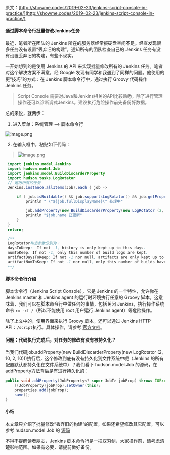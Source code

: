 原文：[http://showme.codes/2019-02-23/jenkins-script-console-in-practice/](http://showme.codes/2019-02-23/jenkins-script-console-in-practice/)

#### 通过脚本命令行批量修改Jenkins任务
最近，笔者所在团队的 Jenkins 所在的服务器经常报硬盘空间不足。经查发现很多任务没有设置“丢弃旧的构建”。通知所有的团队检查自己的 Jenkins 任务有没有设置丢弃旧的构建，有些不现实。

一开始想到的是使用 Jenkins 的 API 来实现批量修改所有的 Jenkins 任务。笔者对这个解决方案不满意，经 Google 发现有同学和我遇到了同样的问题。他使用的更“技巧”的方式：在 Jenkins 脚本命令行中，通过执行 Groovy 代码操作 Jenkins 任务。

> Script Console 需要对Java和Jenkins相关的API比较熟悉，除了进行管理操作还可以诊断调式Jenkins。建议执行危险操作前先备份好数据。

总的来说，就两步：

1. 进入菜单：系统管理 –> 脚本命令行

![image.png](https://hexo-blog.pek3b.qingstor.com/upload_images/71414-b90963e1c5398965.png?imageMogr2/auto-orient/strip%7CimageView2/2/w/1240)

2. 在输入框中，粘贴如下代码：

> ![image.png](https://hexo-blog.pek3b.qingstor.com/upload_images/71414-8bda2f5302733cfb.png?imageMogr2/auto-orient/strip%7CimageView2/2/w/1240)

```java
 import jenkins.model.Jenkins
 import hudson.model.Job
 import jenkins.model.BuildDiscarderProperty
 import hudson.tasks.LogRotator
 // 遍历所有的任务
 Jenkins.instance.allItems(Job).each { job ->

     if ( job.isBuildable() && job.supportsLogRotator() && job.getProperty(BuildDiscarderProperty) == null) {
         println " \"${job.fullDisplayName}\" 处理中"

         job.addProperty(new BuildDiscarderProperty(new LogRotator (2, 10, 2, 10)))
         println "$job.name 已更新"
     }
 }
 return;

 /**
 LogRotator构造参数分别为：
 daysToKeep:  If not -1, history is only kept up to this days.
 numToKeep: If not -1, only this number of build logs are kept.
 artifactDaysToKeep: If not -1 nor null, artifacts are only kept up to this days.
 artifactNumToKeep: If not -1 nor null, only this number of builds have their artifacts kept.
 **/
```

#### 脚本命令行介绍
脚本命令行（Jenkins Script Console），它是 Jenkins 的一个特性，允许你在 Jenkins master 和 Jenkins agent 的运行时环境执行任意的 Groovy 脚本。这意味着，我们可以在脚本命令行中做任何的事情，包括关闭 Jenkins，执行操作系统命令 `rm -rf /`（所以不能使用 root 用户运行 Jenkins agent）等危险操作。

除了上文中的，使用界面来执行 Groovy 脚本，还可以通过 Jenkins HTTP API：`/script`执行。具体操作，请参考 [官方文档](https://wiki.jenkins.io/display/JENKINS/Jenkins+Script+Console)。

#### 问题：代码执行完成后，对任务的修改有没有被持久化？
当我们代码job.addProperty(new BuildDiscarderProperty(new LogRotator (2, 10, 2, 10)))执行后，这个修改到底有没有持久化到文件系统中呢（Jenkins 的所有配置默认都持久化在文件系统中）？我们看下 hudson.model.Job 的源码，在addProperty方法背后是有进行持久化的：
```java
public void addProperty(JobProperty<? super JobT> jobProp) throws IOException {
    ((JobProperty)jobProp).setOwner(this);
    properties.add(jobProp);
    save();
}
```

#### 小结

本文章只介绍了批量修改“丢弃旧的构建”的配置，如果还希望修改其它配置，可以参考 hudson.model.Job 的 [源码](https://github.com/jenkinsci/jenkins/blob/master/core/src/main/java/hudson/model/Job.java)

不得不提醒读者朋友，Jenkins 脚本命令行是一把双刃剑，大家操作前，请考虑清楚影响范围。如果有必要，请提前做好备份。
